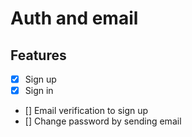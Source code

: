 # Auth and email

## Features
- [x] Sign up
- [x] Sign in
- [] Email verification to sign up
- [] Change password by sending email